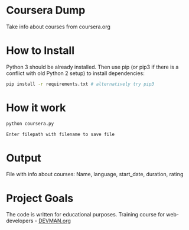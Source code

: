 # Coursera Dump

Take info about courses from coursera.org

# How to Install

Python 3 should be already installed. Then use pip (or pip3 if there is a conflict with old Python 2 setup) to install dependencies:

```bash
pip install -r requirements.txt # alternatively try pip3
```

# How it work
```bash
python coursera.py
```
```bash
Enter filepath with filename to save file
```

# Output

File with info about courses:
Name, language, start_date, duration, rating

# Project Goals

The code is written for educational purposes. Training course for web-developers - [DEVMAN.org](https://devman.org)
